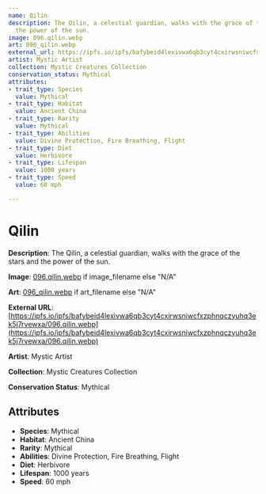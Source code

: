 ```yaml
---
name: Qilin
description: The Qilin, a celestial guardian, walks with the grace of the stars and
  the power of the sun.
image: 096.qilin.webp
art: 096_qilin.webp
external_url: https://ipfs.io/ipfs/bafybeid4lexivwa6qb3cyt4cxirwsniwcfxzphnqczyuhq3ek5j7rvewxa/096.qilin.webp
artist: Mystic Artist
collection: Mystic Creatures Collection
conservation_status: Mythical
attributes:
- trait_type: Species
  value: Mythical
- trait_type: Habitat
  value: Ancient China
- trait_type: Rarity
  value: Mythical
- trait_type: Abilities
  value: Divine Protection, Fire Breathing, Flight
- trait_type: Diet
  value: Herbivore
- trait_type: Lifespan
  value: 1000 years
- trait_type: Speed
  value: 60 mph

---
```


# Qilin

**Description**: The Qilin, a celestial guardian, walks with the grace of the stars and the power of the sun.

**Image**: [096.qilin.webp](./096.qilin.webp) if image_filename else "N/A"

**Art**: [096_qilin.webp](./096_qilin.webp) if art_filename else "N/A"

**External URL**: [https://ipfs.io/ipfs/bafybeid4lexivwa6qb3cyt4cxirwsniwcfxzphnqczyuhq3ek5j7rvewxa/096.qilin.webp](https://ipfs.io/ipfs/bafybeid4lexivwa6qb3cyt4cxirwsniwcfxzphnqczyuhq3ek5j7rvewxa/096.qilin.webp)

**Artist**: Mystic Artist

**Collection**: Mystic Creatures Collection

**Conservation Status**: Mythical

## Attributes
- **Species**: Mythical
- **Habitat**: Ancient China
- **Rarity**: Mythical
- **Abilities**: Divine Protection, Fire Breathing, Flight
- **Diet**: Herbivore
- **Lifespan**: 1000 years
- **Speed**: 60 mph
